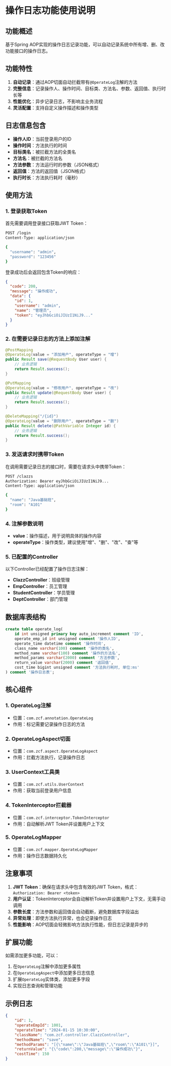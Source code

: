 # 操作日志功能使用说明

## 功能概述

基于Spring AOP实现的操作日志记录功能，可以自动记录系统中所有增、删、改功能接口的操作日志。

## 功能特性

1. **自动记录**：通过AOP切面自动拦截带有`@OperateLog`注解的方法
2. **完整信息**：记录操作人、操作时间、目标类、方法名、参数、返回值、执行时长等
3. **性能优化**：异步记录日志，不影响主业务流程
4. **灵活配置**：支持自定义操作描述和操作类型

## 日志信息包含

- **操作人ID**：当前登录用户的ID
- **操作时间**：方法执行的时间
- **目标类名**：被拦截方法的全类名
- **方法名**：被拦截的方法名
- **方法参数**：方法运行时的参数（JSON格式）
- **返回值**：方法的返回值（JSON格式）
- **执行时长**：方法执行耗时（毫秒）

## 使用方法

### 1. 登录获取Token

首先需要调用登录接口获取JWT Token：

```bash
POST /login
Content-Type: application/json

{
  "username": "admin",
  "password": "123456"
}
```

登录成功后会返回包含Token的响应：

```json
{
  "code": 200,
  "message": "操作成功",
  "data": {
    "id": 1,
    "username": "admin",
    "name": "管理员",
    "token": "eyJhbGciOiJIUzI1NiJ9..."
  }
}
```

### 2. 在需要记录日志的方法上添加注解

```java
@PostMapping
@OperateLog(value = "添加用户", operateType = "增")
public Result save(@RequestBody User user) {
    // 业务逻辑
    return Result.success();
}

@PutMapping
@OperateLog(value = "修改用户", operateType = "改")
public Result update(@RequestBody User user) {
    // 业务逻辑
    return Result.success();
}

@DeleteMapping("/{id}")
@OperateLog(value = "删除用户", operateType = "删")
public Result delete(@PathVariable Integer id) {
    // 业务逻辑
    return Result.success();
}
```

### 3. 发送请求时携带Token

在调用需要记录日志的接口时，需要在请求头中携带Token：

```bash
POST /clazzs
Authorization: Bearer eyJhbGciOiJIUzI1NiJ9...
Content-Type: application/json

{
  "name": "Java基础班",
  "room": "A101"
}
```

### 4. 注解参数说明

- **value**：操作描述，用于说明具体的操作内容
- **operateType**：操作类型，建议使用"增"、"删"、"改"、"查"等

### 5. 已配置的Controller

以下Controller已经配置了操作日志注解：

- **ClazzController**：班级管理
- **EmpController**：员工管理  
- **StudentController**：学员管理
- **DeptController**：部门管理

## 数据库表结构

```sql
create table operate_log(
    id int unsigned primary key auto_increment comment 'ID',
    operate_emp_id int unsigned comment '操作人ID',
    operate_time datetime comment '操作时间',
    class_name varchar(100) comment '操作的类名',
    method_name varchar(100) comment '操作的方法名',
    method_params varchar(2000) comment '方法参数',
    return_value varchar(2000) comment '返回值',
    cost_time bigint unsigned comment '方法执行耗时, 单位:ms'
) comment '操作日志表';
```

## 核心组件

### 1. OperateLog注解
- 位置：`com.zcf.annotation.OperateLog`
- 作用：标记需要记录操作日志的方法

### 2. OperateLogAspect切面
- 位置：`com.zcf.aspect.OperateLogAspect`
- 作用：拦截方法执行，记录操作日志

### 3. UserContext工具类
- 位置：`com.zcf.utils.UserContext`
- 作用：获取当前登录用户信息

### 4. TokenInterceptor拦截器
- 位置：`com.zcf.interceptor.TokenInterceptor`
- 作用：自动解析JWT Token并设置用户上下文

### 5. OperateLogMapper
- 位置：`com.zcf.mapper.OperateLogMapper`
- 作用：操作日志数据持久化

## 注意事项

1. **JWT Token**：确保在请求头中包含有效的JWT Token，格式：`Authorization: Bearer <token>`
2. **用户认证**：TokenInterceptor会自动解析Token并设置用户上下文，无需手动调用
3. **参数长度**：方法参数和返回值会自动截断，避免数据库字段溢出
4. **异常处理**：即使方法执行异常，也会记录操作日志
5. **性能影响**：AOP切面会轻微影响方法执行性能，但日志记录是异步的

## 扩展功能

如需添加更多功能，可以：

1. 在`OperateLog`注解中添加更多属性
2. 在`OperateLogAspect`中添加更多日志信息
3. 扩展`OperateLog`实体类，添加更多字段
4. 实现日志查询和管理功能

## 示例日志

```json
{
    "id": 1,
    "operateEmpId": 1001,
    "operateTime": "2024-01-15 10:30:00",
    "className": "com.zcf.controller.ClazzController",
    "methodName": "save",
    "methodParams": "[{\"name\":\"Java基础班\",\"room\":\"A101\"}]",
    "returnValue": "{\"code\":200,\"message\":\"操作成功\"}",
    "costTime": 150
}
``` 